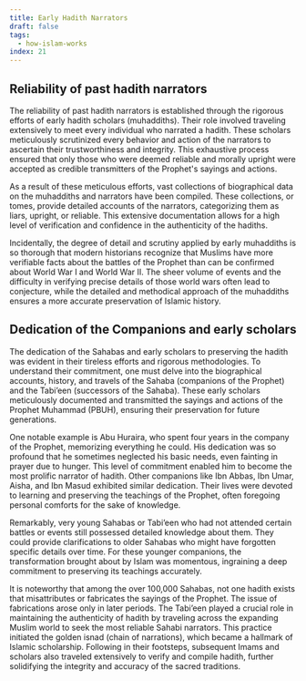 ```yaml
---
title: Early Hadith Narrators
draft: false
tags:
  - how-islam-works
index: 21
---
```

## Reliability of past hadith narrators

The reliability of past hadith narrators is established through the rigorous efforts of early hadith scholars (muhaddiths). Their role involved traveling extensively to meet every individual who narrated a hadith. These scholars meticulously scrutinized every behavior and action of the narrators to ascertain their trustworthiness and integrity. This exhaustive process ensured that only those who were deemed reliable and morally upright were accepted as credible transmitters of the Prophet's sayings and actions.

As a result of these meticulous efforts, vast collections of biographical data on the muhaddiths and narrators have been compiled. These collections, or tomes, provide detailed accounts of the narrators, categorizing them as liars, upright, or reliable. This extensive documentation allows for a high level of verification and confidence in the authenticity of the hadiths. 

Incidentally, the degree of detail and scrutiny applied by early muhaddiths is so thorough that modern historians recognize that Muslims have more verifiable facts about the battles of the Prophet than can be confirmed about World War I and World War II. The sheer volume of events and the difficulty in verifying precise details of those world wars often lead to conjecture, while the detailed and methodical approach of the muhaddiths ensures a more accurate preservation of Islamic history.

## Dedication of the Companions and early scholars

The dedication of the Sahabas and early scholars to preserving the hadith was evident in their tireless efforts and rigorous methodologies. To understand their commitment, one must delve into the biographical accounts, history, and travels of the Sahaba (companions of the Prophet) and the Tabi’een (successors of the Sahaba). These early scholars meticulously documented and transmitted the sayings and actions of the Prophet Muhammad (PBUH), ensuring their preservation for future generations.

One notable example is Abu Huraira, who spent four years in the company of the Prophet, memorizing everything he could. His dedication was so profound that he sometimes neglected his basic needs, even fainting in prayer due to hunger. This level of commitment enabled him to become the most prolific narrator of hadith. Other companions like Ibn Abbas, Ibn Umar, Aisha, and Ibn Masud exhibited similar dedication. Their lives were devoted to learning and preserving the teachings of the Prophet, often foregoing personal comforts for the sake of knowledge.

Remarkably, very young Sahabas or Tabi’een who had not attended certain battles or events still possessed detailed knowledge about them. They could provide clarifications to older Sahabas who might have forgotten specific details over time. For these younger companions, the transformation brought about by Islam was momentous, ingraining a deep commitment to preserving its teachings accurately.

It is noteworthy that among the over 100,000 Sahabas, not one hadith exists that misattributes or fabricates the sayings of the Prophet. The issue of fabrications arose only in later periods. The Tabi’een played a crucial role in maintaining the authenticity of hadith by traveling across the expanding Muslim world to seek the most reliable Sahabi narrators. This practice initiated the golden isnad (chain of narrations), which became a hallmark of Islamic scholarship. Following in their footsteps, subsequent Imams and scholars also traveled extensively to verify and compile hadith, further solidifying the integrity and accuracy of the sacred traditions.
